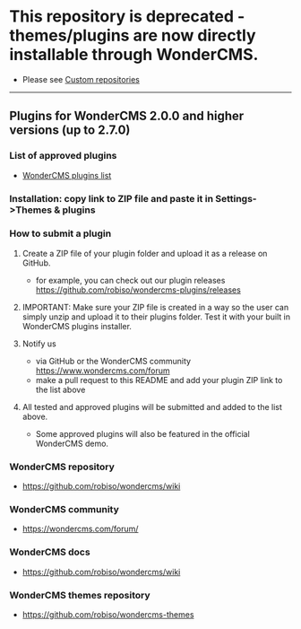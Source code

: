 # This repository is deprecated - themes/plugins are now directly installable through WonderCMS.
- Please see [Custom repositories](https://github.com/robiso/wondercms/wiki/Custom-repositories)

------

## Plugins for WonderCMS 2.0.0 and higher versions (up to 2.7.0)

### List of approved plugins
- [WonderCMS plugins list](https://wondercms.com/plugins)

### Installation: copy link to ZIP file and paste it in Settings->Themes & plugins
 
### How to submit a plugin
1. Create a ZIP file of your plugin folder and upload it as a release on GitHub.
   - for example, you can check out our plugin releases https://github.com/robiso/wondercms-plugins/releases
   
2. IMPORTANT: Make sure your ZIP file is created in a way so the user can simply unzip and upload it to their plugins folder. Test it with your built in WonderCMS plugins installer.

3. Notify us
   - via GitHub or the WonderCMS community https://www.wondercms.com/forum
   - make a pull request to this README and add your plugin ZIP link to the list above

4. All tested and approved plugins will be submitted and added to the list above.
   - Some approved plugins will also be featured in the official WonderCMS demo.

### WonderCMS repository
- https://github.com/robiso/wondercms/wiki

### WonderCMS community
- https://wondercms.com/forum/

### WonderCMS docs
- https://github.com/robiso/wondercms/wiki

### WonderCMS themes repository
- https://github.com/robiso/wondercms-themes
